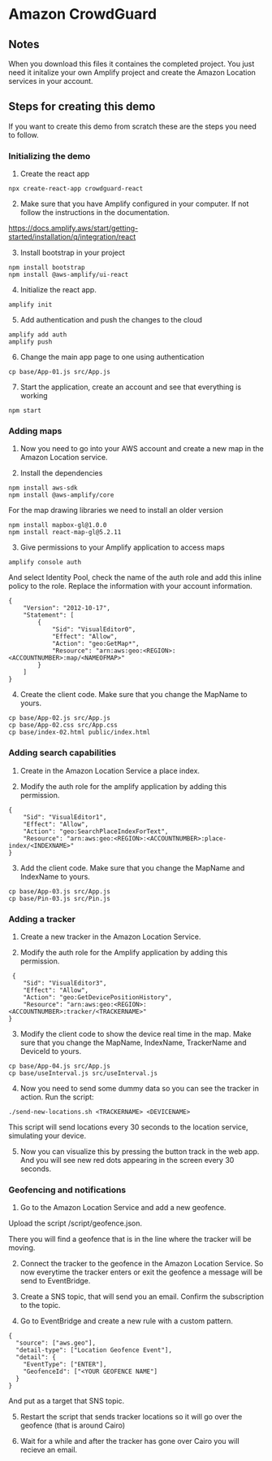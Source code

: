 # Amazon CrowdGuard

## Notes

When you download this files it containes the completed project. You just need it initalize your own Amplify project and create the Amazon Location services in your account.

## Steps for creating this demo

If you want to create this demo from scratch these are the steps you need to follow.

### Initializing the demo

1. Create the react app

```
npx create-react-app crowdguard-react
```

2. Make sure that you have Amplify configured in your computer. If not follow the instructions in the documentation.

https://docs.amplify.aws/start/getting-started/installation/q/integration/react

3. Install bootstrap in your project

```
npm install bootstrap
npm install @aws-amplify/ui-react
```

4. Initialize the react app.

```
amplify init
```

5. Add authentication and push the changes to the cloud

```
amplify add auth
amplify push
```

6. Change the main app page to one using authentication

```
cp base/App-01.js src/App.js
```

7. Start the application, create an account and see that everything is working

```
npm start
```

### Adding maps

1. Now you need to go into your AWS account and create a new map in the Amazon Location service.

2. Install the dependencies

```
npm install aws-sdk
npm install @aws-amplify/core
```

For the map drawing libraries we need to install an older version

```
npm install mapbox-gl@1.0.0
npm install react-map-gl@5.2.11
```

3. Give permissions to your Amplify application to access maps

```
amplify console auth
```

And select Identity Pool, check the name of the auth role and add this inline policy to the role. Replace the information with your account information.

```
{
    "Version": "2012-10-17",
    "Statement": [
        {
            "Sid": "VisualEditor0",
            "Effect": "Allow",
            "Action": "geo:GetMap*",
            "Resource": "arn:aws:geo:<REGION>:<ACCOUNTNUMBER>:map/<NAMEOFMAP>"
        }
    ]
}
```

4. Create the client code. Make sure that you change the MapName to yours.

```
cp base/App-02.js src/App.js
cp base/App-02.css src/App.css
cp base/index-02.html public/index.html
```

### Adding search capabilities

1. Create in the Amazon Location Service a place index.

2. Modify the auth role for the amplify application by adding this permission.

```
{
    "Sid": "VisualEditor1",
    "Effect": "Allow",
    "Action": "geo:SearchPlaceIndexForText",
    "Resource": "arn:aws:geo:<REGION>:<ACCOUNTNUMBER>:place-index/<INDEXNAME>"
}
```

3. Add the client code. Make sure that you change the MapName and IndexName to yours.

```
cp base/App-03.js src/App.js
cp base/Pin-03.js src/Pin.js
```

### Adding a tracker

1. Create a new tracker in the Amazon Location Service.

2. Modify the auth role for the Amplify application by adding this permission.

```
 {
    "Sid": "VisualEditor3",
    "Effect": "Allow",
    "Action": "geo:GetDevicePositionHistory",
    "Resource": "arn:aws:geo:<REGION>:<ACCOUNTNUMBER>:tracker/<TRACKERNAME>"
}
```

3. Modify the client code to show the device real time in the map. Make sure that you change the MapName, IndexName, TrackerName and DeviceId to yours.

```
cp base/App-04.js src/App.js
cp base/useInterval.js src/useInterval.js
```

4. Now you need to send some dummy data so you can see the tracker in action. Run the script:

```
./send-new-locations.sh <TRACKERNAME> <DEVICENAME>
```

This script will send locations every 30 seconds to the location service, simulating your device.

5. Now you can visualize this by pressing the button track in the web app. And you will see new red dots appearing in the screen every 30 seconds.

### Geofencing and notifications

1. Go to the Amazon Location Service and add a new geofence.

Upload the script /script/geofence.json.

There you will find a geofence that is in the line where the tracker will be moving.

2. Connect the tracker to the geofence in the Amazon Location Service. So now everytime the tracker enters or exit the geofence a message will be send to EventBridge.

3. Create a SNS topic, that will send you an email. Confirm the subscription to the topic.

4. Go to EventBridge and create a new rule with a custom pattern.

```
{
  "source": ["aws.geo"],
  "detail-type": ["Location Geofence Event"],
  "detail": {
    "EventType": ["ENTER"],
    "GeofenceId": ["<YOUR GEOFENCE NAME"]
  }
}
```

And put as a target that SNS topic.

5. Restart the script that sends tracker locations so it will go over the geofence (that is around Cairo)

6. Wait for a while and after the tracker has gone over Cairo you will recieve an email.
